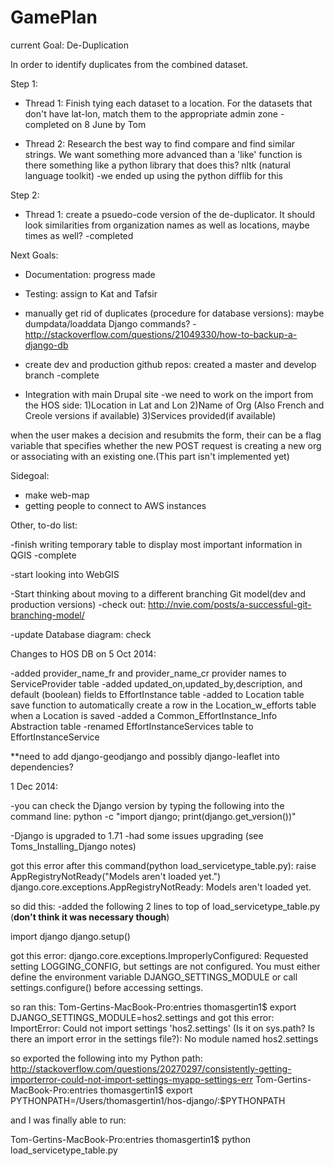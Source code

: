 GamePlan
===========

current Goal: De-Duplication

In order to identify duplicates from the combined dataset.

Step 1:

- Thread 1: Finish tying each dataset to a location. For the datasets that don't have lat-lon, match them to the appropriate admin zone
	-completed on 8 June by Tom

- Thread 2: Research the best way to find compare and find similar strings. We want something more advanced than a 'like' function
is there something like a python library that does this? nltk (natural language toolkit) 
	-we ended up using the python difflib for this

Step 2:

- Thread 1: create a psuedo-code version of the de-duplicator. It should look similarities from organization names as well as locations,
maybe times as well? 
	-completed

Next Goals:

- Documentation: progress made
- Testing: assign to Kat and Tafsir
- manually get rid of duplicates (procedure for database versions): maybe dumpdata/loaddata Django commands?
	-http://stackoverflow.com/questions/21049330/how-to-backup-a-django-db
- create dev and production github repos: created a master and develop branch
	-complete
	
- Integration with main Drupal site
	-we need to work on the import from the HOS side:
		1)Location in Lat and Lon
		2)Name of Org (Also French and Creole versions if available)
		3)Services provided(if available)

when the user makes a decision and resubmits the form, their can be a flag variable that specifies whether 
the new POST request is creating a new org or associating with an existing one.(This part isn't implemented yet)

Sidegoal:

- make web-map
- getting people to connect to AWS instances


Other, to-do list:

-finish writing temporary table to display most important information in QGIS
	-complete

-start looking into WebGIS

-Start thinking about moving to a different branching Git model(dev and production versions)
	-check out: http://nvie.com/posts/a-successful-git-branching-model/

-update Database diagram: check

Changes to HOS DB on 5 Oct 2014:

-added provider_name_fr and provider_name_cr provider names to ServiceProvider table
-added updated_on,updated_by,description, and default (boolean) fields to EffortInstance table
-added to Location table save function to automatically create a row in the Location_w_efforts table when a Location is saved
-added a Common_EffortInstance_Info Abstraction table
-renamed EffortInstanceServices table to EffortInstanceService

**need to add django-geodjango and possibly django-leaflet into dependencies?

1 Dec 2014:

-you can check the Django version by typing the following into the command line: python -c "import django; print(django.get_version())"

-Django is upgraded to 1.71
-had some issues upgrading (see Toms_Installing_Django notes)

got this error after this command(python load_servicetype_table.py):
 raise AppRegistryNotReady("Models aren't loaded yet.")
django.core.exceptions.AppRegistryNotReady: Models aren't loaded yet.

so did this:
-added the following 2 lines to top of load_servicetype_table.py (**don't think it was necessary though**) 

import django
django.setup()

got this error:
django.core.exceptions.ImproperlyConfigured: Requested setting LOGGING_CONFIG, but settings are not configured. You must either define the environment variable DJANGO_SETTINGS_MODULE or call settings.configure() before accessing settings.

so ran this:
Tom-Gertins-MacBook-Pro:entries thomasgertin1$ export DJANGO_SETTINGS_MODULE=hos2.settings
and got this error: 
ImportError: Could not import settings 'hos2.settings' (Is it on sys.path? Is there an import error in the settings file?): No module named hos2.settings

so exported the following into my Python path:
http://stackoverflow.com/questions/20270297/consistently-getting-importerror-could-not-import-settings-myapp-settings-err
Tom-Gertins-MacBook-Pro:entries thomasgertin1$ export PYTHONPATH=/Users/thomasgertin1/hos-django/:$PYTHONPATH

and I was finally able to run:

Tom-Gertins-MacBook-Pro:entries thomasgertin1$ python load_servicetype_table.py


